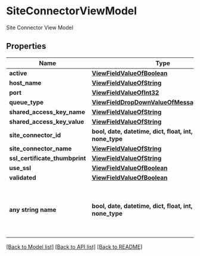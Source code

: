 # SiteConnectorViewModel

Site Connector View Model

## Properties
Name | Type | Description | Notes
------------ | ------------- | ------------- | -------------
**active** | [**ViewFieldValueOfBoolean**](ViewFieldValueOfBoolean.md) |  | [optional] 
**host_name** | [**ViewFieldValueOfString**](ViewFieldValueOfString.md) |  | [optional] 
**port** | [**ViewFieldValueOfInt32**](ViewFieldValueOfInt32.md) |  | [optional] 
**queue_type** | [**ViewFieldDropDownValueOfMessageQueueType**](ViewFieldDropDownValueOfMessageQueueType.md) |  | [optional] 
**shared_access_key_name** | [**ViewFieldValueOfString**](ViewFieldValueOfString.md) |  | [optional] 
**shared_access_key_value** | [**ViewFieldValueOfString**](ViewFieldValueOfString.md) |  | [optional] 
**site_connector_id** | **bool, date, datetime, dict, float, int, list, str, none_type** | Id of Site Connector | [optional] 
**site_connector_name** | [**ViewFieldValueOfString**](ViewFieldValueOfString.md) |  | [optional] 
**ssl_certificate_thumbprint** | [**ViewFieldValueOfString**](ViewFieldValueOfString.md) |  | [optional] 
**use_ssl** | [**ViewFieldValueOfBoolean**](ViewFieldValueOfBoolean.md) |  | [optional] 
**validated** | [**ViewFieldValueOfBoolean**](ViewFieldValueOfBoolean.md) |  | [optional] 
**any string name** | **bool, date, datetime, dict, float, int, list, str, none_type** | any string name can be used but the value must be the correct type | [optional]

[[Back to Model list]](../README.md#documentation-for-models) [[Back to API list]](../README.md#documentation-for-api-endpoints) [[Back to README]](../README.md)


